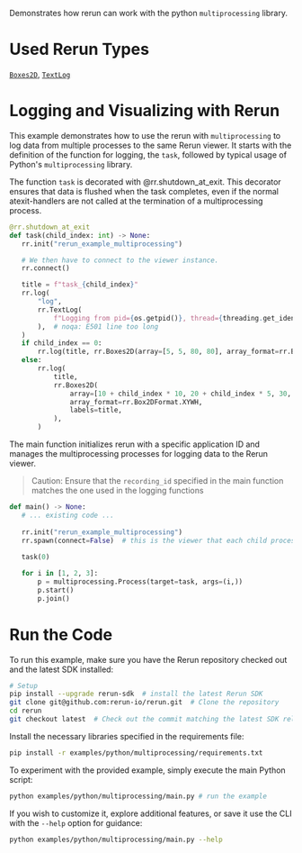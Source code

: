 <!--[metadata]
title = "Multiprocessing"
description = "Demonstrates how rerun can work with the python multiprocessing library."
thumbnail = "https://static.rerun.io/multiprocessing/959e2c675f52a7ca83e11e5170903e8f0f53f5ed/480w.png"
thumbnail_dimensions = [480, 480]
-->


<picture>
  <source media="(max-width: 480px)" srcset="https://static.rerun.io/multiprocessing/72bcb7550d84f8e5ed5a39221093239e655f06de/480w.png">
  <source media="(max-width: 768px)" srcset="https://static.rerun.io/multiprocessing/72bcb7550d84f8e5ed5a39221093239e655f06de/768w.png">
  <source media="(max-width: 1024px)" srcset="https://static.rerun.io/multiprocessing/72bcb7550d84f8e5ed5a39221093239e655f06de/1024w.png">
  <source media="(max-width: 1200px)" srcset="https://static.rerun.io/multiprocessing/72bcb7550d84f8e5ed5a39221093239e655f06de/1200w.png">
  <img src="https://static.rerun.io/multiprocessing/72bcb7550d84f8e5ed5a39221093239e655f06de/full.png" alt="">
</picture>


Demonstrates how rerun can work with the python `multiprocessing` library.

# Used Rerun Types
[`Boxes2D`](https://www.rerun.io/docs/reference/types/archetypes/boxes2d), [`TextLog`](https://www.rerun.io/docs/reference/types/archetypes/text_log)

# Logging and Visualizing with Rerun
This example demonstrates how to use the rerun with `multiprocessing` to log data from multiple processes to the same Rerun viewer.
It starts with the definition of the function for logging, the `task`, followed by typical usage of Python's `multiprocessing` library.

The function `task` is decorated with @rr.shutdown_at_exit. This decorator ensures that data is flushed when the task completes, even if the normal atexit-handlers are not called at the termination of a multiprocessing process.


 ```python
@rr.shutdown_at_exit
def task(child_index: int) -> None:
    rr.init("rerun_example_multiprocessing")

    # We then have to connect to the viewer instance.
    rr.connect()

    title = f"task_{child_index}"
    rr.log(
        "log",
        rr.TextLog(
            f"Logging from pid={os.getpid()}, thread={threading.get_ident()} using the rerun recording id {rr.get_recording_id()}"
        ),  # noqa: E501 line too long
    )
    if child_index == 0:
        rr.log(title, rr.Boxes2D(array=[5, 5, 80, 80], array_format=rr.Box2DFormat.XYWH, labels=title))
    else:
        rr.log(
            title,
            rr.Boxes2D(
                array=[10 + child_index * 10, 20 + child_index * 5, 30, 40],
                array_format=rr.Box2DFormat.XYWH,
                labels=title,
            ),
        )
 ```

The main function initializes rerun with a specific application ID and manages the multiprocessing processes for logging data to the Rerun viewer.

> Caution: Ensure that the `recording_id` specified in the main function matches the one used in the logging functions
 ```python
def main() -> None:
    # ... existing code ...
    
    rr.init("rerun_example_multiprocessing")
    rr.spawn(connect=False)  # this is the viewer that each child process will connect to
    
    task(0)

    for i in [1, 2, 3]:
        p = multiprocessing.Process(target=task, args=(i,))
        p.start()
        p.join()
 ```

# Run the Code
To run this example, make sure you have the Rerun repository checked out and the latest SDK installed:
```bash
# Setup 
pip install --upgrade rerun-sdk  # install the latest Rerun SDK
git clone git@github.com:rerun-io/rerun.git  # Clone the repository
cd rerun
git checkout latest  # Check out the commit matching the latest SDK release
```
Install the necessary libraries specified in the requirements file:
```bash
pip install -r examples/python/multiprocessing/requirements.txt
```
To experiment with the provided example, simply execute the main Python script:
```bash
python examples/python/multiprocessing/main.py # run the example
```
If you wish to customize it, explore additional features, or save it use the CLI with the `--help` option for guidance:
```bash
python examples/python/multiprocessing/main.py --help 
```
